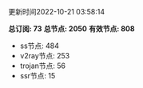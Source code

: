 更新时间2022-10-21 03:58:14

**总订阅: 73**
**总节点: 2050**
**有效节点: 808**
- ss节点: 484
- v2ray节点: 253
- trojan节点: 56
- ssr节点: 15
